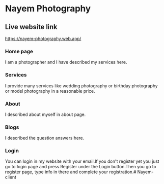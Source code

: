 # Nayem Photography


## Live website link
https://nayem-photography.web.app/

### Home page
I am a photographer and I have described my services here.

### Services
I provide many services like wedding photography or birthday photography or model photography in a reasonable price.

### About 
I described about myself in about page.

### Blogs
I described the question answers here.

### Login
You can login in my website with your email.If you don't register yet you just go to login page and press Register under the Login button.Then you go to register page, type info in there and complete  your registration.#   N a y e m - c l i e n t  
 